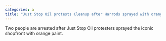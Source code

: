 ```yaml
---
categories: a
title: "Just Stop Oil protests Cleanup after Harrods sprayed with orange paint"
---
```

Two people are arrested after Just Stop Oil protesters sprayed the iconic shopfront with orange paint.